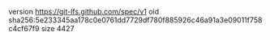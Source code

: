 version https://git-lfs.github.com/spec/v1
oid sha256:5e233345aa178c0e0761dd7729df780f885926c46a91a3e09011f758c4cf67f9
size 4427
